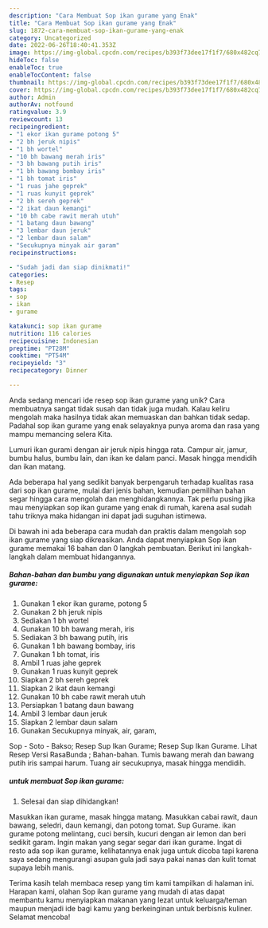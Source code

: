 ```yaml
---
description: "Cara Membuat Sop ikan gurame yang Enak"
title: "Cara Membuat Sop ikan gurame yang Enak"
slug: 1872-cara-membuat-sop-ikan-gurame-yang-enak
category: Uncategorized
date: 2022-06-26T18:40:41.353Z
image: https://img-global.cpcdn.com/recipes/b393f73dee17f1f7/680x482cq70/sop-ikan-gurame-foto-resep-utama.jpg
hideToc: false
enableToc: true
enableTocContent: false
thumbnail: https://img-global.cpcdn.com/recipes/b393f73dee17f1f7/680x482cq70/sop-ikan-gurame-foto-resep-utama.jpg
cover: https://img-global.cpcdn.com/recipes/b393f73dee17f1f7/680x482cq70/sop-ikan-gurame-foto-resep-utama.jpg
author: Admin
authorAv: notfound
ratingvalue: 3.9
reviewcount: 13
recipeingredient:
- "1 ekor ikan gurame potong 5"
- "2 bh jeruk nipis"
- "1 bh wortel"
- "10 bh bawang merah iris"
- "3 bh bawang putih iris"
- "1 bh bawang bombay iris"
- "1 bh tomat iris"
- "1 ruas jahe geprek"
- "1 ruas kunyit geprek"
- "2 bh sereh geprek"
- "2 ikat daun kemangi"
- "10 bh cabe rawit merah utuh"
- "1 batang daun bawang"
- "3 lembar daun jeruk"
- "2 lembar daun salam"
- "Secukupnya minyak air garam"
recipeinstructions:

- "Sudah jadi dan siap dinikmati!"
categories:
- Resep
tags:
- sop
- ikan
- gurame

katakunci: sop ikan gurame 
nutrition: 116 calories
recipecuisine: Indonesian
preptime: "PT28M"
cooktime: "PT54M"
recipeyield: "3"
recipecategory: Dinner

---
```





Anda sedang mencari ide resep sop ikan gurame yang unik? Cara membuatnya sangat tidak susah dan tidak juga mudah. Kalau keliru mengolah maka hasilnya tidak akan memuaskan dan bahkan tidak sedap. Padahal sop ikan gurame yang enak selayaknya punya aroma dan rasa yang mampu memancing selera Kita.





Lumuri ikan gurami dengan air jeruk nipis hingga rata. Campur air, jamur, bumbu halus, bumbu lain, dan ikan ke dalam panci. Masak hingga mendidih dan ikan matang.

Ada beberapa hal yang sedikit banyak berpengaruh terhadap kualitas rasa dari sop ikan gurame, mulai dari jenis bahan, kemudian pemilihan bahan segar hingga cara mengolah dan menghidangkannya. Tak perlu pusing jika mau menyiapkan sop ikan gurame yang enak di rumah, karena asal sudah tahu triknya maka hidangan ini dapat jadi suguhan istimewa.






Di bawah ini ada beberapa cara mudah dan praktis dalam mengolah sop ikan gurame yang siap dikreasikan. Anda dapat menyiapkan Sop ikan gurame memakai 16 bahan dan 0 langkah pembuatan. Berikut ini langkah-langkah dalam membuat hidangannya.

<!--inarticleads1-->

##### Bahan-bahan dan bumbu yang digunakan untuk menyiapkan Sop ikan gurame:

1. Gunakan 1 ekor ikan gurame, potong 5
1. Gunakan 2 bh jeruk nipis
1. Sediakan 1 bh wortel
1. Gunakan 10 bh bawang merah, iris
1. Sediakan 3 bh bawang putih, iris
1. Gunakan 1 bh bawang bombay, iris
1. Gunakan 1 bh tomat, iris
1. Ambil 1 ruas jahe geprek
1. Gunakan 1 ruas kunyit geprek
1. Siapkan 2 bh sereh geprek
1. Siapkan 2 ikat daun kemangi
1. Gunakan 10 bh cabe rawit merah utuh
1. Persiapkan 1 batang daun bawang
1. Ambil 3 lembar daun jeruk
1. Siapkan 2 lembar daun salam
1. Gunakan Secukupnya minyak, air, garam,


Sop - Soto - Bakso; Resep Sup Ikan Gurame; Resep Sup Ikan Gurame. Lihat Resep Versi RasaBunda ; Bahan-bahan. Tumis bawang merah dan bawang putih iris sampai harum. Tuang air secukupnya, masak hingga mendidih. 

<!--inarticleads2-->

#####  untuk membuat Sop ikan gurame:


1. Selesai dan siap dihidangkan!

Masukkan ikan gurame, masak hingga matang. Masukkan cabai rawit, daun bawang, seledri, daun kemangi, dan potong tomat. Sup Gurame. ikan gurame potong melintang, cuci bersih, kucuri dengan air lemon dan beri sedikit garam. Ingin makan yang segar segar dari ikan gurame. Ingat di resto ada sop ikan gurame, kelihatannya enak juga untuk dicoba tapi karena saya sedang mengurangi asupan gula jadi saya pakai nanas dan kulit tomat supaya lebih manis. 

Terima kasih telah membaca resep yang tim kami tampilkan di halaman ini. Harapan kami, olahan Sop ikan gurame yang mudah di atas dapat membantu kamu menyiapkan makanan yang lezat untuk keluarga/teman maupun menjadi ide bagi kamu yang berkeinginan untuk berbisnis kuliner. Selamat mencoba!
